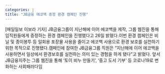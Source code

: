 ```yaml
---
categories: j
title: "JB금융 에코백 증정 환경 캠페인 진행"
---
```

[매일일보 이보라 기자] JB금융그룹이 지난해에 이어 에코백을 제작, 그룹 웹진을 통해 임직원들에게 증정하는 환경 캠페인을 진행했다고 26일 밝혔다.이번 환경 캠페인은 비닐 및 종이봉투 등 일회용 포장물 사용을 줄이고 에코백 사용으로 환경 보호를 실천하기 위한 목적으로 진행됐다.캠페인에 참여한 JB금융그룹 직원은 “지난해에 이어 에코백을 사용하면서 일상에서 환경보호를 실천하는 의미 있는 경험을 하게 됐다”고 밝혔다. 앞서 JB금융지주는 그룹 웹진을 통해 ‘토이 비누 만들기’, ‘중고 도서 기부’ 등 코로나19로 변화하는 사회패러다임